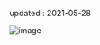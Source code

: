 updated : 2021-05-28

![image](https://user-images.githubusercontent.com/77447841/120097595-426cfe00-c16c-11eb-8fd2-daf59838dbfe.png)
